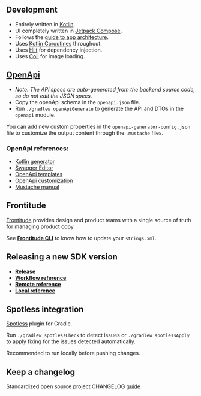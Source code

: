 ## Development

- Entirely written in [Kotlin](https://kotlinlang.org/).
- UI completely written in [Jetpack Compose](https://developer.android.com/jetpack/compose).
- Follows the [guide to app architecture](https://developer.android.com/jetpack/guide).
- Uses [Kotlin Coroutines](https://kotlinlang.org/docs/coroutines-guide.html) throughout.
- Uses [Hilt](https://dagger.dev/hilt) for dependency injection.
- Uses [Coil](https://coil-kt.github.io/coil/compose/) for image loading.

## [OpenApi](https://swagger.io/specification/)
- _Note: The API specs are auto-generated from the backend source code, so do not edit the JSON specs._
- Copy the openApi schema in the `openapi.json` file.
- Run `./gradlew openApiGenerate` to generate the API and DTOs in the `openapi` module.

You can add new custom properties in the `openapi-generator-config.json` file to customize the output content through the `.mustache` files.

### OpenApi references:
- [Kotlin generator](https://github.com/OpenAPITools/openapi-generator/blob/master/docs/generators/kotlin.md)
- [Swagger Editor](https://editor.swagger.io/)
- [OpenApi templates](https://openapi-generator.tech/docs/templating)
- [OpenApi customization](https://openapi-generator.tech/docs/customization)
- [Mustache manual](https://jgonggrijp.gitlab.io/wontache/mustache.5.html)

## Frontitude

[Frontitude](https://www.frontitude.com) provides design and product teams with a single source of truth for managing product copy.

See [**Frontitude CLI**](./FRONTITUDE_CLI.md) to know how to update your `strings.xml`.

## Releasing a new SDK version

- [__Release__](./RELEASE.md)
- [__Workflow reference__](./ACTION_PUBLISHING.md)
- [__Remote reference__](./REMOTE_PUBLISHING.md)
- [__Local reference__](./LOCAL_PUBLISHING.md)

## Spotless integration

[Spotless](https://github.com/diffplug/spotless) plugin for Gradle.

Run `./gradlew spotlessCheck` to detect issues or `./gradlew spotlessApply` to apply fixing for the issues detected automatically.

Recommended to run locally before pushing changes.

## Keep a changelog

Standardized open source project CHANGELOG [guide](https://keepachangelog.com/en/1.1.0/)
